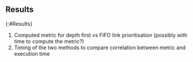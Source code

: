 ## Results
{:#Results}

1. Computed metric for depth first vs FIFO link prioritisation (possibly with time to compute the metric?)
2. Timing of the two methods to compare correlation between metric and execution time
